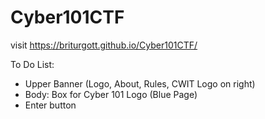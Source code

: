# Cyber101CTF

visit https://briturgott.github.io/Cyber101CTF/



To Do List:
- Upper Banner (Logo, About, Rules, CWIT Logo on right)
- Body: Box for Cyber 101 Logo (Blue Page)
- Enter button
